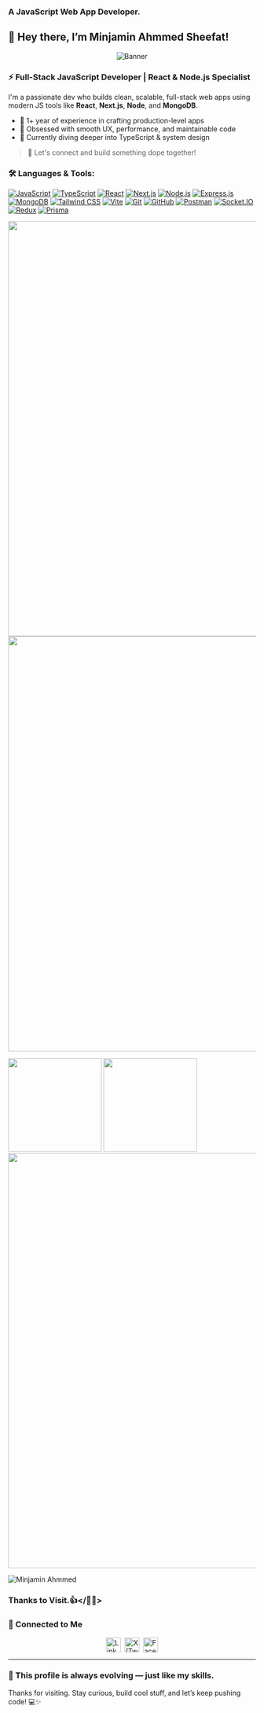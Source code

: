### A JavaScript Web App Developer.

## 👋 Hey there, I’m Minjamin Ahmmed Sheefat!

<p align="center">
  <img src="https://i.ibb.co.com/2Yqsj8jW/cover.png" alt="Banner" />
</p>

### ⚡ Full-Stack JavaScript Developer | React & Node.js Specialist
I'm a passionate dev who builds clean, scalable, full-stack web apps using modern JS tools like **React**, **Next.js**, **Node**, and **MongoDB**.

- 🔭 1+ year of experience in crafting production-level apps
- 🚀 Obsessed with smooth UX, performance, and maintainable code
- 🧠 Currently diving deeper into TypeScript & system design

> 💬 Let's connect and build something dope together!

<h3 align="left">🛠️ Languages & Tools:</h3>
<p align="left">
  <a href="https://developer.mozilla.org/en-US/docs/Web/JavaScript" target="_blank"><img src="https://skillicons.dev/icons?i=js" alt="JavaScript" title="JavaScript"/></a>
  <a href="https://www.typescriptlang.org/" target="_blank"><img src="https://skillicons.dev/icons?i=ts" alt="TypeScript" title="TypeScript"/></a>
  <a href="https://reactjs.org/" target="_blank"><img src="https://skillicons.dev/icons?i=react" alt="React" title="React"/></a>
  <a href="https://nextjs.org/" target="_blank"><img src="https://skillicons.dev/icons?i=nextjs" alt="Next.js" title="Next.js"/></a>
  <a href="https://nodejs.org/" target="_blank"><img src="https://skillicons.dev/icons?i=nodejs" alt="Node.js" title="Node.js"/></a>
  <a href="https://expressjs.com/" target="_blank"><img src="https://skillicons.dev/icons?i=express" alt="Express.js" title="Express.js"/></a>
  <a href="https://www.mongodb.com/" target="_blank"><img src="https://skillicons.dev/icons?i=mongodb" alt="MongoDB" title="MongoDB"/></a>
  <a href="https://tailwindcss.com/" target="_blank"><img src="https://skillicons.dev/icons?i=tailwind" alt="Tailwind CSS" title="Tailwind CSS"/></a>
  <a href="https://vitejs.dev/" target="_blank"><img src="https://skillicons.dev/icons?i=vite" alt="Vite" title="Vite"/></a>
  <a href="https://git-scm.com/" target="_blank"><img src="https://skillicons.dev/icons?i=git" alt="Git" title="Git"/></a>
  <a href="https://github.com/" target="_blank"><img src="https://skillicons.dev/icons?i=github" alt="GitHub" title="GitHub"/></a>
  <a href="https://www.postman.com/" target="_blank"><img src="https://skillicons.dev/icons?i=postman" alt="Postman" title="Postman"/></a>
  <a href="https://socket.io/" target="_blank"><img src="https://skillicons.dev/icons?i=socketio" alt="Socket.IO" title="Socket.IO"/></a>
  <a href="https://redux.js.org/" target="_blank"><img src="https://skillicons.dev/icons?i=redux" alt="Redux" title="Redux"/></a>
  <a href="https://www.prisma.io/" target="_blank"><img src="https://skillicons.dev/icons?i=prisma" alt="Prisma" title="Prisma"/></a>
</p>


<!--   <img width="845"  src="https://streak-stats.demolab.com?user=muhammadranju&hide_border=true&border_radius=5&card_width=800&theme=dark"> -->
   <img width="845"  src="https://github-profile-summary-cards.vercel.app/api/cards/profile-details?username=minjamin-ahmmed&theme=gruvbox">
  <img   width="845" src="https://github-profile-summary-cards.vercel.app/api/cards/profile-details?username=minjamin-ahmmed&theme=gruvbox" />
  
 <p > 
  <img height="190"   src="https://github-readme-stats.vercel.app/api/top-langs/?username=minjamin-ahmmed&layout=compact&theme=gruvbox&hide_border=true"/>
  <img height="190"   src="https://github-readme-stats.vercel.app/api?username=minjamin-ahmmed&show_icons=true&count_private=true&theme=gruvbox&hide_border=true"/>
<!--  </p> -->
  <img  width="845" src="https://github-profile-trophy.vercel.app/?username=minjamin-ahmmed&theme=gruvbox&no-bg=true&hide_border=true" />

<!-- <a href="https://gitroll.io/profile/uj4CFlj0KiRVsY6LK3AB4TIurP2C3" target="_blank"><img src="https://res.cloudinary.com/nodelove/image/upload/v1719340361/mdranju/gaznyxmbxfdvs19ebrh0.png" alt="GitRoll Profile Badge"  width="460" height="260"/></a> -->


<p align="left"> 
 <img src="https://komarev.com/ghpvc/?username=minjamin-ahmmed&color=brightgreen&style=plasti&theme=dark" alt="Minjamin Ahmmed" /> 
</p>
<!-- <a href="https://app.daily.dev/muhammadranju"><img src="https://api.daily.dev/devcards/v2/8bzFCy1xxlwDVcdDGHAsy.png?type=wide&r=n4j" width="845" alt="Md. Ranju's Dev Card"/></a> -->
  
### Thanks to Visit.👍</🚀😊>

### 🔗 Connected to Me
<div  >


<p style="display:flex; align-items: center; justify-content: center;">
  <a href="https://www.linkedin.com/in/minjamin-ahmmed-sheefat/" target="_blank">
    <img alt="LinkedIn" width="30px" src="https://cdn-icons-png.flaticon.com/512/174/174857.png" />
  </a>&nbsp;&nbsp;

  <a href="https://x.com/sheefat_58" target="_blank">
    <img alt="X (Twitter)" width="30px" src="https://cdn-icons-png.flaticon.com/512/5968/5968958.png" />
  </a>&nbsp;&nbsp;

  <a href="https://www.facebook.com/minjamin.ahmmed/" target="_blank">
    <img alt="Facebook" width="30px" src="https://img.icons8.com/fluent/48/000000/facebook-new.png" />
  </a>
</p>

     

     
<div/>
</div>

---

### 🚀 This profile is always evolving — just like my skills.
Thanks for visiting. Stay curious, build cool stuff, and let’s keep pushing code! 💻✨


 
